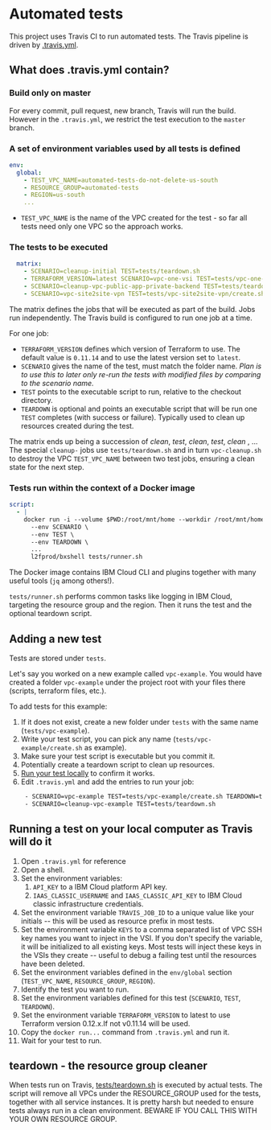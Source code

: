 # Automated tests

This project uses Travis CI to run automated tests. The Travis pipeline is driven by [.travis.yml](.travis.yml).

## What does .travis.yml contain?

### Build only on master

For every commit, pull request, new branch, Travis will run the build. However in the `.travis.yml`, we restrict the test execution to the `master` branch.

### A set of environment variables used by all tests is defined

```yml
env:
  global:
    - TEST_VPC_NAME=automated-tests-do-not-delete-us-south
    - RESOURCE_GROUP=automated-tests
    - REGION=us-south
    ...
```

* `TEST_VPC_NAME` is the name of the VPC created for the test - so far all tests need only one VPC so the approach works.

### The tests to be executed

```yml
  matrix:
    - SCENARIO=cleanup-initial TEST=tests/teardown.sh
    - TERRAFORM_VERSION=latest SCENARIO=vpc-one-vsi TEST=tests/vpc-one-vsi/create-with-terraform.sh
    - SCENARIO=cleanup-vpc-public-app-private-backend TEST=tests/teardown.sh
    - SCENARIO=vpc-site2site-vpn TEST=tests/vpc-site2site-vpn/create.sh TEARDOWN=tests/vpc-site2site-vpn/teardown.sh
```

The matrix defines the jobs that will be executed as part of the build. Jobs run independently. The Travis build is configured to run one job at a time.

For one job:
* `TERRAFORM_VERSION` defines which version of Terraform to use. The default value is `0.11.14` and to use the latest version set to `latest`.
* `SCENARIO` gives the name of the test, must match the folder name. _Plan is to use this to later only re-run the tests with modified files by comparing to the scenario name._
* `TEST` points to the executable script to run, relative to the checkout directory.
* `TEARDOWN` is optional and points an executable script that will be run one `TEST` completes (with success or failure). Typically used to clean up resources created during the test.

The matrix ends up being a succession of _clean_, _test_, _clean_, _test_, _clean_ , ... The special `cleanup-` jobs use `tests/teardown.sh` and in turn `vpc-cleanup.sh` to destroy the VPC `TEST_VPC_NAME` between two test jobs, ensuring a clean state for the next step.

### Tests run within the context of a Docker image

```yml
script:
  - |
    docker run -i --volume $PWD:/root/mnt/home --workdir /root/mnt/home \
      --env SCENARIO \
      --env TEST \
      --env TEARDOWN \
      ...
      l2fprod/bxshell tests/runner.sh
```

The Docker image contains IBM Cloud CLI and plugins together with many useful tools (`jq` among others!).

`tests/runner.sh` performs common tasks like logging in IBM Cloud, targeting the resource group and the region. Then it runs the test and the optional teardown script.

## Adding a new test

Tests are stored under `tests`.

Let's say you worked on a new example called `vpc-example`. You would have created a folder `vpc-example` under the project root with your files there (scripts, terraform files, etc.).

To add tests for this example:
1. If it does not exist, create a new folder under `tests` with the same name (`tests/vpc-example`).
1. Write your test script, you can pick any name (`tests/vpc-example/create.sh` as example).
1. Make sure your test script is executable but you commit it.
1. Potentially create a teardown script to clean up resources.
1. [Run your test locally](#runlocal) to confirm it works.
1. Edit `.travis.yml` and add the entries to run your job:
   ```sh
    - SCENARIO=vpc-example TEST=tests/vpc-example/create.sh TEARDOWN=tests/vpc-example/teardown.sh
    - SCENARIO=cleanup-vpc-example TEST=tests/teardown.sh
   ```

## <a name="runlocal"></a>Running a test on your local computer as Travis will do it

1. Open `.travis.yml` for reference
1. Open a shell.
1. Set the environment variables:
   1. `API_KEY` to a IBM Cloud platform API key.
   1. `IAAS_CLASSIC_USERNAME` and `IAAS_CLASSIC_API_KEY` to IBM Cloud classic infrastructure credentials.
1. Set the environment variable `TRAVIS_JOB_ID` to a unique value like your initials -- this will be used as resource prefix in most tests.
1. Set the environment variable `KEYS` to a comma separated list of VPC SSH key names you want to inject in the VSI. If you don't specify the variable, it will be initialized to all existing keys. Most tests will inject these keys in the VSIs they create -- useful to debug a failing test until the resources have been deleted.
1. Set the environment variables defined in the `env/global` section (`TEST_VPC_NAME`, `RESOURCE_GROUP`, `REGION`).
1. Identify the test you want to run.
1. Set the environment variables defined for this test (`SCENARIO`, `TEST`, `TEARDOWN`).
1. Set the environment variable `TERRAFORM_VERSION` to latest to use Terraform version 0.12.x.If not v0.11.14 will be used.
1. Copy the `docker run...` command from `.travis.yml` and run it.
1. Wait for your test to run.

## teardown - the resource group cleaner

When tests run on Travis, [tests/teardown.sh](tests/teardown.sh) is executed by actual tests. The script will remove all VPCs under the RESOURCE_GROUP used for the tests, together with all service instances. It is pretty harsh but needed to ensure tests always run in a clean environment. BEWARE IF YOU CALL THIS WITH YOUR OWN RESOURCE GROUP.